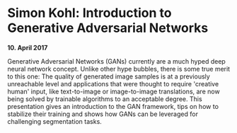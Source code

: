 # Simon Kohl: Introduction to Generative Adversarial Networks 

**10. April 2017**

Generative Adversarial Networks (GANs) currently are a much hyped deep neural network concept. Unlike other hype bubbles, there is some true merit to this one: The quality of generated image samples is at a previously unreachable level and applications that were thought to require 'creative human' input, like text-to-image or image-to-image translations, are now being solved by trainable algorithms to an acceptable degree. This presentation gives an introduction to the GAN framework, tips on how to stabilize their training and shows how GANs can be leveraged for challenging segmentation tasks.
